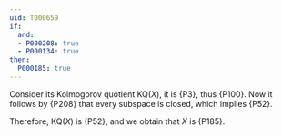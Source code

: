 ```yaml
---
uid: T000659
if:
  and:
  - P000208: true
  - P000134: true
then:
  P000185: true
---
```


Consider its Kolmogorov quotient $\mathrm{KQ}(X)$, it is {P3}, thus {P100}. Now it follows by {P208} that every subspace is closed, which implies {P52}.

Therefore, $\mathrm{KQ}(X)$ is {P52}, and we obtain that $X$ is {P185}.
